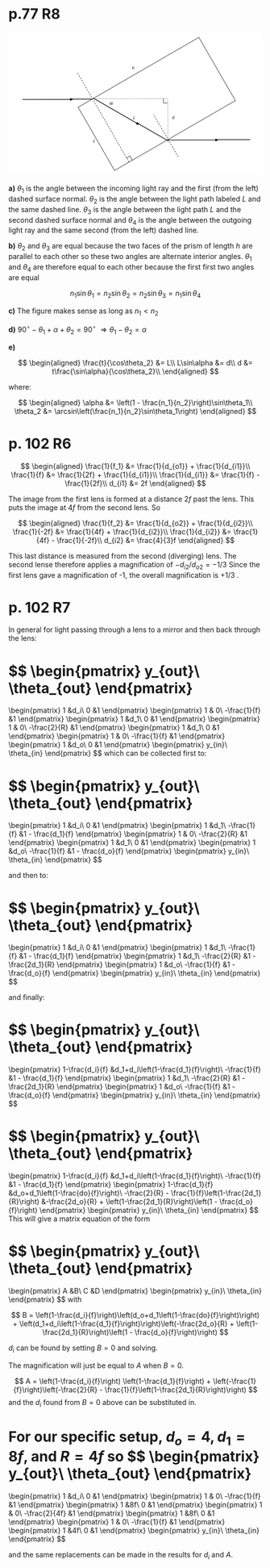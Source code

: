 # p.77 R8 

![](Pasted_image_20230216133815.png)

**a)** $\theta_1$ is the angle between the incoming light ray and the first (from the left) dashed surface normal. $\theta_2$ is the angle between the light path labeled $L$ and the same dashed line. $\theta_3$ is the angle between the light path $L$ and the second dashed surface normal and $\theta_4$ is the angle between the outgoing light ray and the same second (from the left) dashed line.

**b)** $\theta_2$ and $\theta_3$ are equal because the two faces of the prism of length $h$ are parallel to each other so these two angles are alternate interior angles. $\theta_1$ and $\theta_4$ are therefore equal to each other because the first first two angles are equal 

$$
n_1\sin\theta_1 = n_2\sin\theta_2 = n_2\sin\theta_3 = n_1\sin\theta_4
$$

**c)** The figure makes sense as long as $n_1 < n_2$

**d)** 
$90^\circ - \theta_1 + \alpha + \theta_2 = 90^\circ$ 
$\Rightarrow \theta_1 - \theta_2 = \alpha$

**e)**

$$
\begin{aligned}
\frac{t}{\cos\theta_2} &= L\\
L\sin\alpha &= d\\
d &= t\frac{\sin\alpha}{\cos\theta_2}\\
\end{aligned}
$$

where:

$$
\begin{aligned}
\alpha &= \left(1 - \frac{n_1}{n_2}\right)\sin\theta_1\\
\theta_2 &= \arcsin\left(\frac{n_1}{n_2}\sin\theta_1\right)
\end{aligned}
$$

# p. 102 R6

$$
\begin{aligned}
\frac{1}{f_1} &= \frac{1}{d_{o1}} + \frac{1}{d_{i1}}\\
\frac{1}{f} &= \frac{1}{2f} + \frac{1}{d_{i1}}\\
\frac{1}{d_{i1}} &= \frac{1}{f} - \frac{1}{2f}\\
d_{i1} &= 2f
\end{aligned}
$$

The image from the first lens is formed at a distance $2f$ past the lens. This puts the image at $4f$ from the second lens. So

$$
\begin{aligned}
\frac{1}{f_2} &= \frac{1}{d_{o2}} + \frac{1}{d_{i2}}\\
\frac{1}{-2f} &= \frac{1}{4f} + \frac{1}{d_{i2}}\\
\frac{1}{d_{i2}} &= \frac{1}{4f} - \frac{1}{-2f}\\
d_{i2} &= \frac{4}{3}f
\end{aligned}
$$

This last distance is measured from the second (diverging) lens. The second lense therefore applies a magnification of $-d_{i2}/d_{o2} = -1/3$ Since the first lens gave a magnification of -1, the overall magnification is $+1/3$ .

# p. 102 R7

In general for light passing through a lens to a mirror and then back through the lens:

$$
\begin{pmatrix}
y_{out}\\
\theta_{out}
\end{pmatrix}
=
\begin{pmatrix}
1 &d_i\\
0 &1
\end{pmatrix}
\begin{pmatrix}
1 & 0\\
-\frac{1}{f} &1
\end{pmatrix}
\begin{pmatrix}
1 &d_1\\
0 &1
\end{pmatrix}
\begin{pmatrix}
1 & 0\\
-\frac{2}{R} &1
\end{pmatrix}
\begin{pmatrix}
1 &d_1\\
0 &1
\end{pmatrix}
\begin{pmatrix}
1 & 0\\
-\frac{1}{f} &1
\end{pmatrix}
\begin{pmatrix}
1 &d_o\\
0 &1
\end{pmatrix}
\begin{pmatrix}
y_{in}\\
\theta_{in}
\end{pmatrix}
$$
which can be collected first to:

$$
\begin{pmatrix}
y_{out}\\
\theta_{out}
\end{pmatrix}
=
\begin{pmatrix}
1 &d_i\\
0 &1
\end{pmatrix}
\begin{pmatrix}
1 &d_1\\
-\frac{1}{f} &1 - \frac{d_1}{f}
\end{pmatrix}
\begin{pmatrix}
1 & 0\\
-\frac{2}{R} &1
\end{pmatrix}
\begin{pmatrix}
1 &d_1\\
0 &1
\end{pmatrix}
\begin{pmatrix}
1 &d_o\\
-\frac{1}{f} &1 - \frac{d_o}{f}
\end{pmatrix}
\begin{pmatrix}
y_{in}\\
\theta_{in}
\end{pmatrix}
$$

and then to:

$$
\begin{pmatrix}
y_{out}\\
\theta_{out}
\end{pmatrix}
=
\begin{pmatrix}
1 &d_i\\
0 &1
\end{pmatrix}
\begin{pmatrix}
1 &d_1\\
-\frac{1}{f} &1 - \frac{d_1}{f}
\end{pmatrix}
\begin{pmatrix}
1 &d_1\\
-\frac{2}{R} &1 - \frac{2d_1}{R}
\end{pmatrix}
\begin{pmatrix}
1 &d_o\\
-\frac{1}{f} &1 - \frac{d_o}{f}
\end{pmatrix}
\begin{pmatrix}
y_{in}\\
\theta_{in}
\end{pmatrix}
$$

and finally:

$$
\begin{pmatrix}
y_{out}\\
\theta_{out}
\end{pmatrix}
=
\begin{pmatrix}
1-\frac{d_i}{f} &d_1+d_i\left(1-\frac{d_1}{f}\right)\\
-\frac{1}{f} &1 - \frac{d_1}{f}
\end{pmatrix}
\begin{pmatrix}
1 &d_1\\
-\frac{2}{R} &1 - \frac{2d_1}{R}
\end{pmatrix}
\begin{pmatrix}
1 &d_o\\
-\frac{1}{f} &1 - \frac{d_o}{f}
\end{pmatrix}
\begin{pmatrix}
y_{in}\\
\theta_{in}
\end{pmatrix}
$$

$$
\begin{pmatrix}
y_{out}\\
\theta_{out}
\end{pmatrix}
=
\begin{pmatrix}
1-\frac{d_i}{f} &d_1+d_i\left(1-\frac{d_1}{f}\right)\\
-\frac{1}{f} &1 - \frac{d_1}{f}
\end{pmatrix}
\begin{pmatrix}
1-\frac{d_1}{f} &d_o+d_1\left(1-\frac{do}{f}\right)\\
-\frac{2}{R} - \frac{1}{f}\left(1-\frac{2d_1}{R}\right) &-\frac{2d_o}{R} + \left(1-\frac{2d_1}{R}\right)\left(1 - \frac{d_o}{f}\right)
\end{pmatrix}
\begin{pmatrix}
y_{in}\\
\theta_{in}
\end{pmatrix}
$$
This will give a matrix equation of the form 

$$
\begin{pmatrix}
y_{out}\\
\theta_{out}
\end{pmatrix}
=
\begin{pmatrix}
A &B\\
C &D
\end{pmatrix}
\begin{pmatrix}
y_{in}\\
\theta_{in}
\end{pmatrix}
$$
with 

$$
B = \left(1-\frac{d_i}{f}\right)\left(d_o+d_1\left(1-\frac{do}{f}\right)\right) + \left(d_1+d_i\left(1-\frac{d_1}{f}\right)\right)\left(-\frac{2d_o}{R} + \left(1-\frac{2d_1}{R}\right)\left(1 - \frac{d_o}{f}\right)\right)
$$

$d_i$ can be found by setting $B=0$ and solving. 

The magnification will just be equal to $A$ when $B = 0$. 

$$
A = \left(1-\frac{d_i}{f}\right) \left(1-\frac{d_1}{f}\right) + \left(-\frac{1}{f}\right)\left(-\frac{2}{R} - \frac{1}{f}\left(1-\frac{2d_1}{R}\right)\right)
$$
and the $d_i$ found from $B=0$ above can be substituted in.

For our specific setup, $d_o = 4, d_1 = 8f$, and $R=4f$ so
$$
\begin{pmatrix}
y_{out}\\
\theta_{out}
\end{pmatrix}
=
\begin{pmatrix}
1 &d_i\\
0 &1
\end{pmatrix}
\begin{pmatrix}
1 & 0\\
-\frac{1}{f} &1
\end{pmatrix}
\begin{pmatrix}
1 &8f\\
0 &1
\end{pmatrix}
\begin{pmatrix}
1 & 0\\
-\frac{2}{4f} &1
\end{pmatrix}
\begin{pmatrix}
1 &8f\\
0 &1
\end{pmatrix}
\begin{pmatrix}
1 & 0\\
-\frac{1}{f} &1
\end{pmatrix}
\begin{pmatrix}
1 &4f\\
0 &1
\end{pmatrix}
\begin{pmatrix}
y_{in}\\
\theta_{in}
\end{pmatrix}
$$

and the same replacements can be made in the results for $d_i$ and $A$.